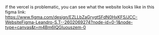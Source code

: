 if the vercel is problematic, you can see what the website looks like in this figma link: 
https://www.figma.com/design/EZLLbZaGrygtSFdN0HxKFS/JCC-WebsiteFigma-Leandro-S.T--2602069274?node-id=0-1&node-type=canvas&t=m4Bm6IQGluouszem-0
